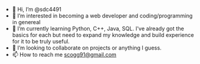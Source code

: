 - 👋 Hi, I’m @sdc4491
- 👀 I’m interested in becoming a web developer and coding/programming in genereal
- 🌱 I’m currently learning Python, C++, Java, SQL. I've already got the basics for each but need to expand my knowledge and build experience for it to be truly useful.
- 💞️ I’m looking to collaborate on projects or anything I guess.
- 📫 How to reach me scogg91@gmail.com

<!---
sdc4491/sdc4491 is a ✨ special ✨ repository because its `README.md` (this file) appears on your GitHub profile.
You can click the Preview link to take a look at your changes.
--->
